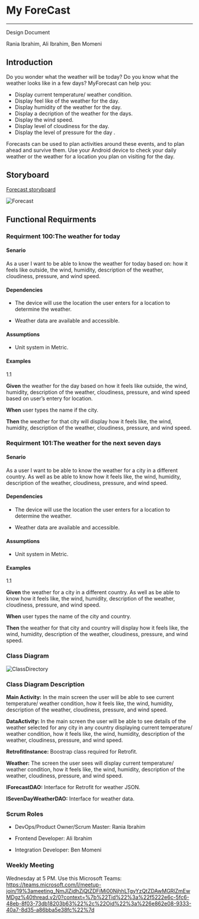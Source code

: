 # My ForeCast  

---  

Design Document  

Rania Ibrahim, Ali Ibrahim, Ben Momeni  

## Introduction  

Do you wonder what the weather will be today? Do you know what the weather looks like in a few days? MyForecast can help you:
- Display current temperature/ weather condition.
- Display feel like of the weather for the day.
- Display humidity of the weather for the day.
-	Display a decription of the weather for the days.
-	Display the wind speed.
-	Display level of cloudiness for the day.
-	Display the level of pressure for the day .  

Forecasts can be used to plan activities around these events, and to plan ahead and survive them. Use your Android device to check your daily weather or the weather for a location you plan on visiting for the day.  

## Storyboard  

[Forecast storyboard](https://1drv.ms/p/s!Anzr06X31ysqhjy1Eov89PM9rUyf?e=9kuLYc)  

![Forecast](https://user-images.githubusercontent.com/56984616/118527242-18005700-b70f-11eb-9fbf-e73b5e77fc29.png)  

## Functional Requirments  

### Requirment 100:The weather for today  

#### Senario  

As a user I want to be able to know the weather for today based on: how it feels like outside, the wind, humidity, description of the weather, cloudiness, pressure, and wind speed.  

#### Dependencies  

- The device will use the location the user enters for a location to determine the weather.  

- Weather data are available and accessible.  

#### Assumptions 

- Unit system in Metric.  

#### Examples  

1.1  

**Given** the weather for the day based on how it feels like outside,  the wind, humidity, description of the weather, cloudiness, pressure, and wind speed based on user’s entery for location.  

**When** user types the name if the city.  

**Then** the weather for that city will display how it feels like,  the wind, humidity, description of the weather, cloudiness, pressure, and wind speed.      


### Requirment 101:The weather for the next seven days  

#### Senario  

As a user I want to be able to know the weather for a city in a different country. As well as be able to know how it feels like,  the wind, humidity, description of the weather, cloudiness, pressure, and wind speed.  

#### Dependencies  

- The device will use the location the user enters for a location to determine the weather.  

- Weather data are available and accessible.  
  

#### Assumptions 

- Unit system in Metric. 

#### Examples  

1.1  

**Given** the weather for a city in a different country. As well as be able to know how it feels like,  the wind, humidity, description of the weather, cloudiness, pressure, and wind speed.    

**When** user types the name of the city and country.  

**Then** the weather for that city and country will display how it feels like,  the wind, humidity, description of the weather, cloudiness, pressure, and wind speed.      

  

### Class Diagram  

![ClassDirectory](https://user-images.githubusercontent.com/56984616/118529235-4bdc7c00-b711-11eb-8af9-f43ecb35433a.png)  

### Class Diagram Description  

**Main Activity:** In the main screen the user will be able to see current temperature/ weather condition, how it feels like,  the wind, humidity, description of the weather, cloudiness, pressure, and wind speed.    

**DataActivity:** In the main screen the user will be able to see details of the weather selected for any city in any country displaying current temperature/ weather condition, how it feels like,  the wind, humidity, description of the weather, cloudiness, pressure, and wind speed.  


**RetrofitInstance:** Boostrap class required for Retrofit.  

**Weather:** The screen the user sees will display current temperature/ weather condition, how it feels like,  the wind, humidity, description of the weather, cloudiness, pressure, and wind speed.  

**IForecastDAO:** Interface for Retrofit for weather JSON.  

**ISevenDayWeatherDAO:** Interface for weather data.  

### Scrum Roles  

- DevOps/Product Owner/Scrum Master: Rania Ibrahim  

-	Frontend Developer: Ali Ibrahim  

-	Integration Developer: Ben Momeni  

### Weekly Meeting  

Wednesday at 5 PM. Use this Microsoft Teams:  
https://teams.microsoft.com/l/meetup-join/19%3ameeting_NmJlZjdhZjQtZDFiMi00NjhhLTgyYzQtZDAwMGRlZmEwMDgz%40thread.v2/0?context=%7b%22Tid%22%3a%22f5222e6c-5fc6-48eb-8f03-73db18203b63%22%2c%22Oid%22%3a%226e862e08-9333-40a7-8d35-a86bba5e38fc%22%7d  







